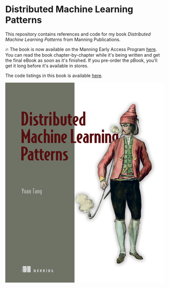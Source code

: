 # Distributed Machine Learning Patterns

This repository contains references and code for my book *Distributed Machine Learning Patterns* from Manning Publications.

:fire: The book is now available on the Manning Early Access Program [here](https://www.manning.com/books/distributed-machine-learning-patterns). You can read the book chapter-by-chapter while it's being written and get the final eBook as soon as it's finished. If you pre-order the pBook, you'll get it long before it's available in stores.

The code listings in this book is available [here](code). 

<p align="center">
	<a href="https://www.manning.com/books/distributed-machine-learning-patterns"><img src="images/book-front-cover.png" alt="book-front-cover"></a>
</p>
